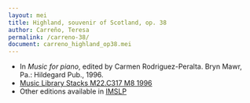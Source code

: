 ```yaml
---
layout: mei
title: Highland, souvenir of Scotland, op. 38
author: Carreño, Teresa
permalink: /carreno-38/
document: carreno_highland_op38.mei
---
```


- In *Music for piano*, edited by Carmen  Rodriguez-Peralta. Bryn Mawr, Pa.: Hildegard Pub., 1996.
- <a href="https://tufts-primo.hosted.exlibrisgroup.com/permalink/f/bnf7qa/01TUN_ALMA21113580720003851" target="_blank">Music Library Stacks M22.C317 M8 1996</a>
- Other editions available in <a href="https://imslp.org/wiki/Highland%2C_Op.38_(Carre%C3%B1o%2C_Teresa)" target="_blank">IMSLP</a>
